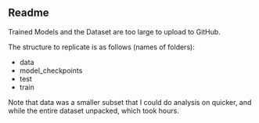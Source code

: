 ## Readme
Trained Models and the Dataset are too large to upload to GitHub.

The structure to replicate is as follows (names of folders):
- data
- model_checkpoints
- test
- train

Note that data was a smaller subset that I could do analysis on quicker, and while the entire dataset unpacked, which took hours.
